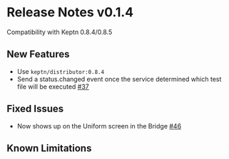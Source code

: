 # Release Notes v0.1.4

Compatibility with Keptn 0.8.4/0.8.5 

## New Features

- Use `keptn/distributor:0.8.4` 
- Send a status.changed event once the service determined which test file will be executed [#37](https://github.com/keptn-sandbox/locust-service/pull/37)

## Fixed Issues
 
- Now shows up on the Uniform screen in the Bridge [#46](https://github.com/keptn-sandbox/locust-service/issues/46)

## Known Limitations

